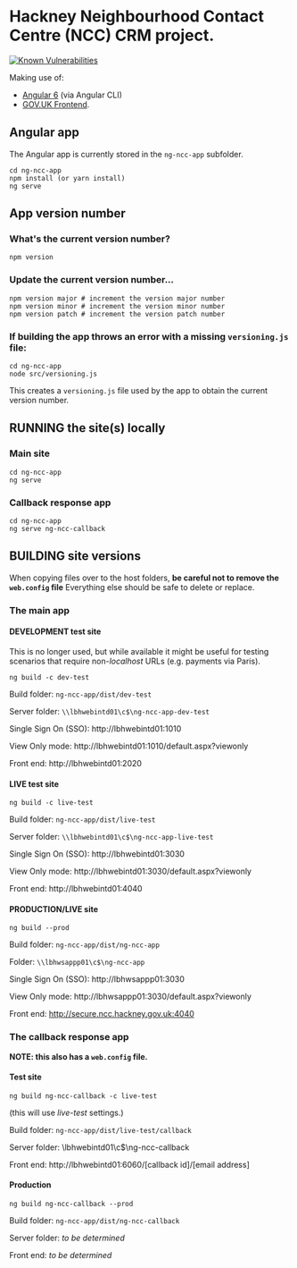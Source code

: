 # Hackney Neighbourhood Contact Centre (NCC) CRM project.

[![Known Vulnerabilities](https://snyk.io/test/github/LBHackney-IT/NCC/badge.svg?targetFile=ng-ncc-app%2Fpackage.json)](https://snyk.io/test/github/LBHackney-IT/NCC?targetFile=ng-ncc-app%2Fpackage.json)

Making use of:

- [Angular 6](https://angular.io) (via Angular CLI)
- [GOV.UK Frontend](https://github.com/alphagov/govuk-frontend).

## Angular app
The Angular app is currently stored in the `ng-ncc-app` subfolder.

```
cd ng-ncc-app
npm install (or yarn install)
ng serve
```

## App version number

### What's the current version number?
```
npm version
```

### Update the current version number...
```
npm version major # increment the version major number
npm version minor # increment the version minor number
npm version patch # increment the version patch number
```

### If building the app throws an error with a missing `versioning.js` file:
```
cd ng-ncc-app
node src/versioning.js
```
This creates a `versioning.js` file used by the app to obtain the current version number.

## RUNNING the site(s) locally

### Main site
```
cd ng-ncc-app
ng serve
```

### Callback response app
```
cd ng-ncc-app
ng serve ng-ncc-callback
```

## BUILDING site versions
When copying files over to the host folders, **be careful not to remove the `web.config` file** Everything else should be safe to delete or replace.

### The main app

#### DEVELOPMENT test site

This is no longer used, but while available it might be useful for testing scenarios that require non-*localhost* URLs (e.g. payments via Paris).

```
ng build -c dev-test
```

Build folder: `ng-ncc-app/dist/dev-test`

Server folder: `\\lbhwebintd01\c$\ng-ncc-app-dev-test`

Single Sign On (SSO): http://lbhwebintd01:1010

View Only mode: http://lbhwebintd01:1010/default.aspx?viewonly

Front end: http://lbhwebintd01:2020

#### LIVE test site

```
ng build -c live-test
```

Build folder: `ng-ncc-app/dist/live-test`

Server folder: `\\lbhwebintd01\c$\ng-ncc-app-live-test`

Single Sign On (SSO): http://lbhwebintd01:3030

View Only mode: http://lbhwebintd01:3030/default.aspx?viewonly

Front end: http://lbhwebintd01:4040

#### PRODUCTION/LIVE site

```
ng build --prod
```

Build folder: `ng-ncc-app/dist/ng-ncc-app`

Folder: `\\lbhwsappp01\c$\ng-ncc-app`

Single Sign On (SSO): http://lbhwsappp01:3030

View Only mode: http://lbhwsappp01:3030/default.aspx?viewonly

Front end: http://secure.ncc.hackney.gov.uk:4040

### The callback response app

**NOTE: this also has a `web.config` file.**

#### Test site

```
ng build ng-ncc-callback -c live-test
```
(this will use *live-test* settings.)

Build folder: `ng-ncc-app/dist/live-test/callback`

Server folder: \\lbhwebintd01\c$\ng-ncc-callback

Front end: http://lbhwebintd01:6060/[callback id]/[email address]

#### Production

```
ng build ng-ncc-callback --prod
```

Build folder: `ng-ncc-app/dist/ng-ncc-callback`

Server folder: *to be determined*

Front end: *to be determined*
